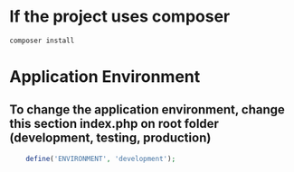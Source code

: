 # If the project uses composer

``` bash
composer install
```


# Application Environment
## To change the application environment, change this section index.php on root folder (development, testing, production)


``` php
    define('ENVIRONMENT', 'development');
```

